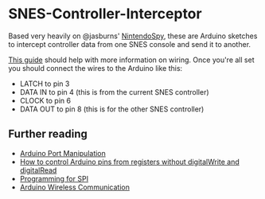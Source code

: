 # SNES-Controller-Interceptor

Based very heavily on @jasburns' [NintendoSpy](https://github.com/jaburns/NintendoSpy), these are Arduino sketches to intercept controller data from one SNES console and send it to another.

[This guide](http://speedrun.evilash25.com/2017/02/controller-input-display-and-arduino.html) should help with more information on wiring. Once you're all set you should connect the wires to the Arduino like this:

* LATCH to pin 3
* DATA IN to pin 4 (this is from the current SNES controller)
* CLOCK to pin 6
* DATA OUT to pin 8 (this is for the other SNES controller)

## Further reading

* [Arduino Port Manipulation](https://www.arduino.cc/en/Reference/PortManipulation)
* [How to control Arduino pins from registers without digitalWrite and digitalRead](https://www.eprojectszone.com/how-to-control-arduino-pins-from-registers-without-digitalwrite-and-digitalread/)
* [Programming for SPI](https://learn.sparkfun.com/tutorials/serial-peripheral-interface-spi)
* [Arduino Wireless Communication](https://howtomechatronics.com/tutorials/arduino/arduino-wireless-communication-nrf24l01-tutorial/)

